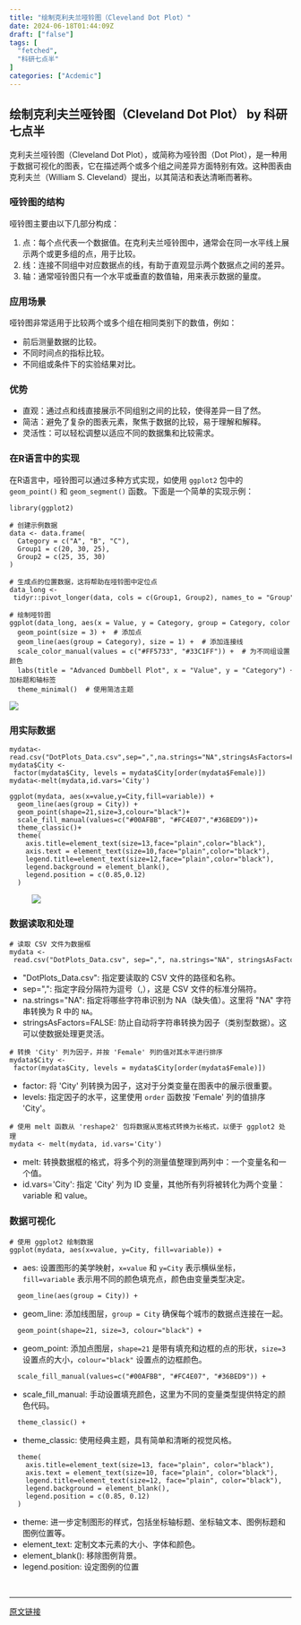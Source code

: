 ```yaml
---
title: "绘制克利夫兰哑铃图（Cleveland Dot Plot）"
date: 2024-06-18T01:44:09Z
draft: ["false"]
tags: [
  "fetched",
  "科研七点半"
]
categories: ["Acdemic"]
---
```

绘制克利夫兰哑铃图（Cleveland Dot Plot） by 科研七点半
------
<div><section data-tool="mdnice编辑器" data-website="https://www.mdnice.com"><p data-tool="mdnice编辑器">克利夫兰哑铃图（Cleveland Dot Plot），或简称为哑铃图（Dot Plot），是一种用于数据可视化的图表，它在描述两个或多个组之间差异方面特别有效。这种图表由克利夫兰（William S. Cleveland）提出，以其简洁和表达清晰而著称。</p><h3 data-tool="mdnice编辑器"><span></span><span>哑铃图的结构</span><span></span></h3><p data-tool="mdnice编辑器">哑铃图主要由以下几部分构成：</p><ol data-tool="mdnice编辑器"><li><section><span>点</span>：每个点代表一个数据值。在克利夫兰哑铃图中，通常会在同一水平线上展示两个或更多组的点，用于比较。</section></li><li><section><span>线</span>：连接不同组中对应数据点的线，有助于直观显示两个数据点之间的差异。</section></li><li><section><span>轴</span>：通常哑铃图只有一个水平或垂直的数值轴，用来表示数据的量度。</section></li></ol><h3 data-tool="mdnice编辑器"><span></span><span>应用场景</span><span></span></h3><p data-tool="mdnice编辑器">哑铃图非常适用于比较两个或多个组在相同类别下的数值，例如：</p><ul data-tool="mdnice编辑器"><li><section>前后测量数据的比较。</section></li><li><section>不同时间点的指标比较。</section></li><li><section>不同组或条件下的实验结果对比。</section></li></ul><h3 data-tool="mdnice编辑器"><span></span><span>优势</span><span></span></h3><ul data-tool="mdnice编辑器"><li><section><span>直观</span>：通过点和线直接展示不同组别之间的比较，使得差异一目了然。</section></li><li><section><span>简洁</span>：避免了复杂的图表元素，聚焦于数据的比较，易于理解和解释。</section></li><li><section><span>灵活性</span>：可以轻松调整以适应不同的数据集和比较需求。</section></li></ul><h3 data-tool="mdnice编辑器"><span></span><span>在R语言中的实现</span><span></span></h3><p data-tool="mdnice编辑器">在R语言中，哑铃图可以通过多种方式实现，如使用 <code>ggplot2</code> 包中的 <code>geom_point()</code> 和 <code>geom_segment()</code> 函数。下面是一个简单的实现示例：</p><pre data-tool="mdnice编辑器"><span></span><code><span>library</span>(ggplot2)<br><br><span># 创建示例数据</span><br>data &lt;- data.frame(<br>  Category = c(<span>"A"</span>, <span>"B"</span>, <span>"C"</span>),<br>  Group1 = c(<span>20</span>, <span>30</span>, <span>25</span>),<br>  Group2 = c(<span>25</span>, <span>35</span>, <span>30</span>)<br>)<br><br><span># 生成点的位置数据，这将帮助在哑铃图中定位点</span><br>data_long &lt;- tidyr::pivot_longer(data, cols = c(Group1, Group2), names_to = <span>"Group"</span>, values_to = <span>"Value"</span>)<br><br><span># 绘制哑铃图</span><br>ggplot(data_long, aes(x = Value, y = Category, group = Category, color = Group)) +<br>  geom_point(size = <span>3</span>) +  <span># 添加点</span><br>  geom_line(aes(group = Category), size = <span>1</span>) +  <span># 添加连接线</span><br>  scale_color_manual(values = c(<span>"#FF5733"</span>, <span>"#33C1FF"</span>)) +  <span># 为不同组设置颜色</span><br>  labs(title = <span>"Advanced Dumbbell Plot"</span>, x = <span>"Value"</span>, y = <span>"Category"</span>) +  <span># 添加标题和轴标签</span><br>  theme_minimal()  <span># 使用简洁主题</span><br></code></pre><p><img data-galleryid="" data-imgfileid="100006943" data-ratio="0.6701461377870563" data-s="300,640" data-src="https://mmbiz.qpic.cn/mmbiz_png/owuibmRdV9sibmWD15JiaCCBpF0icsyHtOWyd7AAskCic8FvicY78FvicAibaAhbbmnMqsJIXgtkfbr3laPlkgnE8RGkYw/640?wx_fmt=png&amp;from=appmsg" data-type="png" data-w="479" src="https://mmbiz.qpic.cn/mmbiz_png/owuibmRdV9sibmWD15JiaCCBpF0icsyHtOWyd7AAskCic8FvicY78FvicAibaAhbbmnMqsJIXgtkfbr3laPlkgnE8RGkYw/640?wx_fmt=png&amp;from=appmsg"></p><h3 data-tool="mdnice编辑器"><span></span><span>用实际数据</span><span></span></h3><pre data-tool="mdnice编辑器"><span></span><code>mydata&lt;-read.csv(<span>"DotPlots_Data.csv"</span>,sep=<span>","</span>,na.strings=<span>"NA"</span>,stringsAsFactors=<span>FALSE</span>)<br>mydata$City &lt;- factor(mydata$City, levels = mydata$City[order(mydata$Female)])<br>mydata&lt;-melt(mydata,id.vars=<span>'City'</span>)<br><br>ggplot(mydata, aes(x=value,y=City,fill=variable)) +<br>  geom_line(aes(group = City)) +<br>  geom_point(shape=<span>21</span>,size=<span>3</span>,colour=<span>"black"</span>)+<br>  scale_fill_manual(values=c(<span>"#00AFBB"</span>, <span>"#FC4E07"</span>,<span>"#36BED9"</span>))+<br>  theme_classic()+<br>  theme(<br>    axis.title=element_text(size=<span>13</span>,face=<span>"plain"</span>,color=<span>"black"</span>),<br>    axis.text = element_text(size=<span>10</span>,face=<span>"plain"</span>,color=<span>"black"</span>),<br>    legend.title=element_text(size=<span>12</span>,face=<span>"plain"</span>,color=<span>"black"</span>),<br>    legend.background = element_blank(),<br>    legend.position = c(<span>0.85</span>,<span>0.12</span>)<br>  )<br></code></pre><figure data-tool="mdnice编辑器"><img data-imgfileid="100006932" data-ratio="1.1958955223880596" data-src="https://mmbiz.qpic.cn/mmbiz_png/owuibmRdV9sibmWD15JiaCCBpF0icsyHtOWyibmbzhTTLic3L4jBEq3Af075FDNKMSRIVWLaV6EzibpgJYP7vDlzwPTXA/640?wx_fmt=png&amp;from=appmsg" data-type="png" data-w="1072" src="https://mmbiz.qpic.cn/mmbiz_png/owuibmRdV9sibmWD15JiaCCBpF0icsyHtOWyibmbzhTTLic3L4jBEq3Af075FDNKMSRIVWLaV6EzibpgJYP7vDlzwPTXA/640?wx_fmt=png&amp;from=appmsg"></figure><h3 data-tool="mdnice编辑器"><span></span><span>数据读取和处理</span><span></span></h3><pre data-tool="mdnice编辑器"><span></span><code><span># 读取 CSV 文件为数据框</span><br>mydata &lt;- read.csv(<span>"DotPlots_Data.csv"</span>, sep=<span>","</span>, na.strings=<span>"NA"</span>, stringsAsFactors=<span>FALSE</span>)<br></code></pre><ul data-tool="mdnice编辑器"><li><section><span>"DotPlots_Data.csv"</span>: 指定要读取的 CSV 文件的路径和名称。</section></li><li><section><span>sep=","</span>: 指定字段分隔符为逗号（,），这是 CSV 文件的标准分隔符。</section></li><li><section><span>na.strings="NA"</span>: 指定将哪些字符串识别为 NA（缺失值）。这里将 "NA" 字符串转换为 R 中的 <code>NA</code>。</section></li><li><section><span>stringsAsFactors=FALSE</span>: 防止自动将字符串转换为因子（类别型数据）。这可以使数据处理更灵活。</section></li></ul><pre data-tool="mdnice编辑器"><span></span><code><span># 转换 'City' 列为因子，并按 'Female' 列的值对其水平进行排序</span><br>mydata$City &lt;- factor(mydata$City, levels = mydata$City[order(mydata$Female)])<br></code></pre><ul data-tool="mdnice编辑器"><li><section><span>factor</span>: 将 'City' 列转换为因子，这对于分类变量在图表中的展示很重要。</section></li><li><section><span>levels</span>: 指定因子的水平，这里使用 <code>order</code> 函数按 'Female' 列的值排序 'City'。</section></li></ul><pre data-tool="mdnice编辑器"><span></span><code><span># 使用 melt 函数从 'reshape2' 包将数据从宽格式转换为长格式，以便于 ggplot2 处理</span><br>mydata &lt;- melt(mydata, id.vars=<span>'City'</span>)<br></code></pre><ul data-tool="mdnice编辑器"><li><section><span>melt</span>: 转换数据框的格式，将多个列的测量值整理到两列中：一个变量名和一个值。</section></li><li><section><span>id.vars='City'</span>: 指定 'City' 列为 ID 变量，其他所有列将被转化为两个变量：variable 和 value。</section></li></ul><h3 data-tool="mdnice编辑器"><span></span><span>数据可视化</span><span></span></h3><pre data-tool="mdnice编辑器"><span></span><code><span># 使用 ggplot2 绘制数据</span><br>ggplot(mydata, aes(x=value, y=City, fill=variable)) +<br></code></pre><ul data-tool="mdnice编辑器"><li><section><span>aes</span>: 设置图形的美学映射，<code>x=value</code> 和 <code>y=City</code> 表示横纵坐标，<code>fill=variable</code> 表示用不同的颜色填充点，颜色由变量类型决定。</section></li></ul><pre data-tool="mdnice编辑器"><span></span><code>  geom_line(aes(group = City)) +<br></code></pre><ul data-tool="mdnice编辑器"><li><section><span>geom_line</span>: 添加线图层，<code>group = City</code> 确保每个城市的数据点连接在一起。</section></li></ul><pre data-tool="mdnice编辑器"><span></span><code>  geom_point(shape=<span>21</span>, size=<span>3</span>, colour=<span>"black"</span>) +<br></code></pre><ul data-tool="mdnice编辑器"><li><section><span>geom_point</span>: 添加点图层，<code>shape=21</code> 是带有填充和边框的点的形状，<code>size=3</code> 设置点的大小，<code>colour="black"</code> 设置点的边框颜色。</section></li></ul><pre data-tool="mdnice编辑器"><span></span><code>  scale_fill_manual(values=c(<span>"#00AFBB"</span>, <span>"#FC4E07"</span>, <span>"#36BED9"</span>)) +<br></code></pre><ul data-tool="mdnice编辑器"><li><section><span>scale_fill_manual</span>: 手动设置填充颜色，这里为不同的变量类型提供特定的颜色代码。</section></li></ul><pre data-tool="mdnice编辑器"><span></span><code>  theme_classic() +<br></code></pre><ul data-tool="mdnice编辑器"><li><section><span>theme_classic</span>: 使用经典主题，具有简单和清晰的视觉风格。</section></li></ul><pre data-tool="mdnice编辑器"><span></span><code>  theme(<br>    axis.title=element_text(size=<span>13</span>, face=<span>"plain"</span>, color=<span>"black"</span>),<br>    axis.text = element_text(size=<span>10</span>, face=<span>"plain"</span>, color=<span>"black"</span>),<br>    legend.title=element_text(size=<span>12</span>, face=<span>"plain"</span>, color=<span>"black"</span>),<br>    legend.background = element_blank(),<br>    legend.position = c(<span>0.85</span>, <span>0.12</span>)<br>  )<br></code></pre><ul data-tool="mdnice编辑器"><li><section><span>theme</span>: 进一步定制图形的样式，包括坐标轴标题、坐标轴文本、图例标题和图例位置等。</section></li><li><section><span>element_text</span>: 定制文本元素的大小、字体和颜色。</section></li><li><section><span>element_blank()</span>: 移除图例背景。</section></li><li><section><span>legend.position</span>: 设定图例的位置</section></li></ul></section><p><br></p><p><mp-style-type data-value="3"></mp-style-type></p></div>  
<hr>
<a href="https://mp.weixin.qq.com/s/dee7RUPsghz-2opT_SVnqw",target="_blank" rel="noopener noreferrer">原文链接</a>
